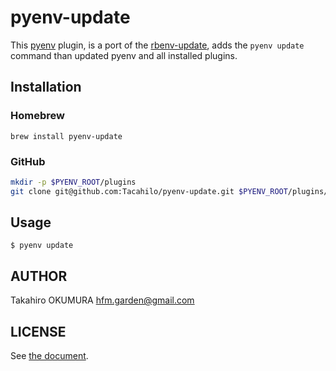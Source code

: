 # pyenv-update

This [pyenv](https://github.com/yyuu/pyenv) plugin, is a port of the [rbenv-update](https://github.com/rkh/rbenv-update), adds the `pyenv update` command than updated pyenv and all installed plugins.

## Installation

### Homebrew

```
brew install pyenv-update
```

### GitHub

```sh
mkdir -p $PYENV_ROOT/plugins
git clone git@github.com:Tacahilo/pyenv-update.git $PYENV_ROOT/plugins/pyenv-update
```

## Usage

```
$ pyenv update
```

## AUTHOR

Takahiro OKUMURA hfm.garden@gmail.com

## LICENSE

See [the document](./LICENSE).
